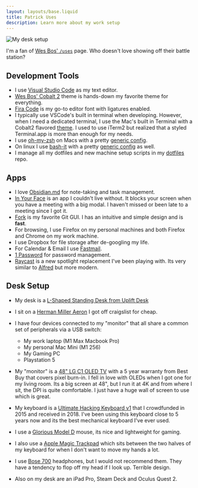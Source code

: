 ```yaml
---
layout: layouts/base.liquid
title: Patrick Uses
description: Learn more about my work setup
---
```


![My desk setup](/public/blog/setup.png)

I'm a fan of [Wes Bos' `/uses`](https://wesbos.com/uses) page. Who doesn't love showing off their battle station?

## Development Tools

- I use [Visual Studio Code](https://code.visualstudio.com/) as my text editor.
- [Wes Bos' Cobalt 2](https://marketplace.visualstudio.com/items?itemName=wesbos.theme-cobalt2) theme is hands-down my favorite theme for everything.
- [Fira Code](https://github.com/tonsky/FiraCode) is my go-to editor font with ligatures enabled.
- I typically use VSCode's built in terminal when developing. However, when I need a dedicated terminal, I use the Mac's built in Terminal with a Cobalt2 flavored [theme](https://github.com/patleeman/dotfiles/blob/master/manual/terminal/cobalt2.terminal). I used to use iTerm2 but realized that a styled Terminal.app is more than enough for my needs.
- I use [oh-my-zsh](https://ohmyz.sh/) on Macs with a pretty [generic config](https://github.com/patleeman/dotfiles/blob/master/configs/ohmyzsh.zsh).
- On linux I use [bash-it](https://github.com/Bash-it/bash-it) with a pretty [generic config](https://github.com/patleeman/dotfiles/blob/master/configs/bash_it.bash) as well.
- I manage all my dotfiles and new machine setup scripts in my [dotfiles](https://github.com/patleeman/dotfiles/tree/master/configs) repo.

## Apps

- I love [Obsidian.md](https://obsidian.md/) for note-taking and task management.
- [In Your Face](https://www.inyourface.app/) is an app I couldn't live without. It blocks your screen when you have a meeting with a big modal. I haven't missed or been late to a meeting since I got it.
- [Fork](https://git-fork.com/) is my favorite Git GUI. I has an intuitive and simple design and is **fast**.
- For browsing, I use Firefox on my personal machines and both Firefox and Chrome on my work machine.
- I use Dropbox for file storage after de-googling my life.
- For Calendar & Email I use [Fastmail](https://www.fastmail.com/).
- [1 Password](https://1password.com/) for password management.
- [Raycast](https://www.raycast.com/) is a new spotlight replacement I've been playing with. Its very similar to [Alfred](https://www.alfredapp.com/) but more modern.

## Desk Setup

- My desk is a [L-Shaped Standing Desk from Uplift Desk](https://www.upliftdesk.com/)
- I sit on a [Herman Miller Aeron](https://www.hermanmiller.com/products/seating/office-chairs/aeron-chairs/) I got off craigslist for cheap.

- I have four devices connected to my "monitor" that all share a common set of peripherals via a USB switch:

  - My work laptop (M1 Max Macbook Pro)
  - My personal Mac Mini (M1 256)
  - My Gaming PC
  - Playstation 5

- My "monitor" is a [48" LG C1 OLED TV](https://www.lg.com/us/tvs/lg-oled48c1pub-oled-4k-tv) with a 5 year warranty from Best Buy that covers pixel burn-in. I fell in love with OLEDs when I got one for my living room. Its a big screen at 48", but I run it at 4K and from where I sit, the DPI is quite comfortable. I just have a huge wall of screen to use which is great.
- My keyboard is a [Ultimate Hacking Keyboard v1](https://ultimatehackingkeyboard.com/) that I crowdfunded in 2015 and received in 2018. I've been using this keyboard close to 5 years now and its the best mechanical keyboard I've ever used.
- I use a [Glorious Model D](https://www.gloriousgaming.com/products/glorious-model-d-matte-black) mouse, its nice and lightweight for gaming.
- I also use a [Apple Magic Trackpad](https://www.apple.com/shop/product/MK2D3AM/A/magic-trackpad-white-multi-touch-surface) which sits between the two halves of my keyboard for when I don't want to move my hands a lot.
- I use [Bose 700](https://www.bose.com/en_us/products/headphones/noise_cancelling_headphones/noise-cancelling-headphones-700.html#v=noise_cancelling_headphones_700_black) headphones, but I would not recommend them. They have a tendency to flop off my head if I look up. Terrible design.
- Also on my desk are an iPad Pro, Steam Deck and Oculus Quest 2.
